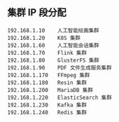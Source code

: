 
## 集群 IP 段分配

	192.168.1.10	人工智能绘画集群
	192.168.1.20	K8S 集群
	192.168.1.60	人工智能会话集群
	192.168.1.70	Flink 集群
	192.168.1.80	GlusterFS 集群
	192.168.1.90	PDF 文件生成服务集群
	192.168.1.170	FFmpeg 集群
	192.168.1.180	Resin 集群
	192.168.1.200	MariaDB 集群
	192.168.1.220	ElasticSearch 集群
	192.168.1.230	Kafka 集群
	192.168.1.240	Redis 集群

